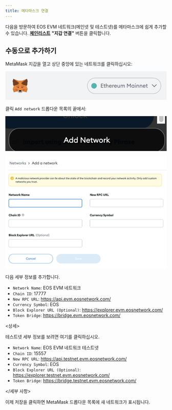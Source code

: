 ```yaml
---
title: 메타마스크 연결
---
```


다음을 방문하여 EOS EVM 네트워크(메인넷 및 테스트넷)를 메타마스크에 쉽게 추가할 수 있습니다.
[**체인리스트**](https://chainlist.org/?search=EOS&testnets=true) **"지갑 연결"** 버튼을 클릭합니다.


## 수동으로 추가하기

MetaMask 지갑을 열고 상단 중앙에 있는 네트워크를 클릭하십시오:

![메타마스크 상단 네트워크 버튼](./images/metamask_top_network_button.png)

클릭 `Add network` 드롭다운 목록의 끝에서:

![메타마스크 상단 네트워크 버튼](./images/metamask_add_network_button.png)


![metamask_add_network_form](./images/metamask_add_network_form.png)

다음 세부 정보를 추가합니다.

* `Network Name`: EOS EVM 네트워크
* `Chain ID`: 17777
* `New RPC URL`: https://api.evm.eosnetwork.com/
* `Currency Symbol`: EOS
* `Block Explorer URL (Optional)`: https://explorer.evm.eosnetwork.com/
* `Token Bridge`: https://bridge.evm.eosnetwork.com/

<상세>
    <summary>테스트넷 세부 정보를 보려면 여기를 클릭하십시오.</summary>

* `Network Name`: EOS EVM 네트워크 테스트넷
* `Chain ID`: 15557
* `New RPC URL`: https://api.testnet.evm.eosnetwork.com/
* `Currency Symbol`: EOS
* `Block Explorer URL (Optional)`: https://explorer.testnet.evm.eosnetwork.com/
* `Token Bridge`: https://bridge.testnet.evm.eosnetwork.com/

</세부 사항>

이제 저장을 클릭하면 MetaMask 드롭다운 목록에 새 네트워크가 표시됩니다.

